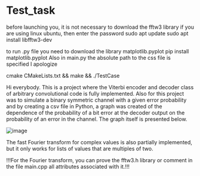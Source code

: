 # Test_task

before launching you, it is not necessary to download the fftw3 library
if you are using linux ubuntu, then enter the password
sudo apt update
sudo apt install libfftw3-dev

to run .py file you need to download the library
matplotlib.pyplot
pip install matplotlib.pyplot
Also in main.py the absolute path to the css file is specified
I apologize

cmake CMakeLists.txt && make && ./TestCase

Hi everybody. This is a project where the Viterbi encoder and decoder class of arbitrary convolutional code is fully implemented. Also for this project was to simulate a binary symmetric channel with a given error probability and by creating a csv file in Python, a graph was created of the dependence of the probability of a bit error at the decoder output
on the probability of an error in the channel. The graph itself is presented below.

![image](https://github.com/KevGen6908/Test_task/assets/116305013/a7e5cec1-d52d-4da3-bd2e-7fa0b30368c6)



The fast Fourier transform for complex values is also partially implemented, but it only works for lists of values that are multiples of two.

!!!For the Fourier transform, you can prove the fftw3.h library or comment in the file main.cpp all attributes associated with it.!!!

